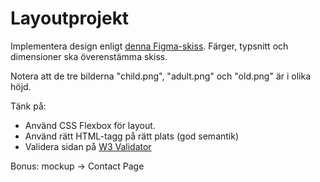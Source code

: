 # Layoutprojekt

Implementera design enligt [denna Figma-skiss](https://www.figma.com/file/mHxQoqmDaIQkUeOWmcVXr0/Layoutprojekt?node-id=0%3A1). Färger, typsnitt och dimensioner ska överenstämma skiss.

Notera att de tre bilderna "child.png", "adult.png" och "old.png" är i olika höjd.

Tänk på:

- Använd CSS Flexbox för layout.
- Använd rätt HTML-tagg på rätt plats (god semantik)
- Validera sidan på [W3 Validator](https://validator.w3.org/)

Bonus: mockup -> Contact Page
